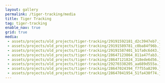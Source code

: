 ```yaml
---
layout: gallery
permalink: /tiger-tracking/media
title: Tiger Tracking
tag: tiger-tracking
enable_nav: true
grid: true
media: 
 - assets/projects/old_projects/tiger-tracking/29191592181_d2c3947eb7.jpg
 - assets/projects/old_projects/tiger-tracking/29191589781_c0ba84f96b.jpg
 - assets/projects/old_projects/tiger-tracking/29191587401_b1fa0c6d43.jpg
 - assets/projects/old_projects/tiger-tracking/28647123864_811a47fab3.jpg
 - assets/projects/old_projects/tiger-tracking/28647121824_318ede6d56.jpg
 - assets/projects/old_projects/tiger-tracking/29270338205_aa689d555a.jpg
 - assets/projects/old_projects/tiger-tracking/28647024394_f7f55a8299.jpg
 - assets/projects/old_projects/tiger-tracking/28647041954_51fa430f74.jpg
---
```


